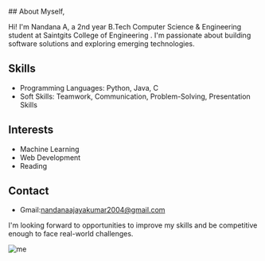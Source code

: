 <div><br class="Apple-interchange-newline">## About Myself,

Hi! I'm  Nandana A, a 2nd year B.Tech Computer Science & Engineering student at Saintgits College of Engineering .  I'm passionate about building software solutions and exploring emerging technologies.

## Skills

* Programming Languages: Python, Java, C
* Soft Skills: Teamwork, Communication, Problem-Solving, Presentation Skills

## Interests

* Machine Learning
* Web Development
* Reading

## Contact

* Gmail:nandanaajayakumar2004@gmail.com

I'm looking forward to opportunities to improve my skills and be competitive enough to face real-world challenges. 

![me](https://github.com/Nandana-Ajayan/Nandana-Ajayan/assets/160465008/38e66c7e-0209-4bc5-b74a-d5aa0e669362)
